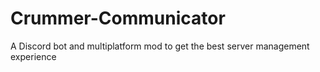 # Crummer-Communicator
A Discord bot and multiplatform mod to get the best server management experience
